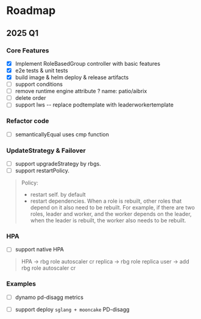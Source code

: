 # Roadmap

## 2025 Q1

### Core Features

- [x] Implement RoleBasedGroup controller with basic features
- [x] e2e tests & unit tests
- [x] build image & helm deploy & release artifacts
- [ ] support conditions
- [ ] remove runtime engine attribute ? name: patio/aibrix
- [ ] delete order
- [ ] support lws -- replace  podtemplate with leaderworkertemplate

### Refactor code
- [ ] semanticallyEqual uses cmp function

### UpdateStrategy & Failover

- [ ] support upgradeStrategy by rbgs.
- [ ] support restartPolicy.
> Policy: 
> - restart self. by default
> - restart dependencies. When a role is rebuilt, other roles that depend on it also need to be rebuilt. For example, if there are two
    roles, leader and worker, and the worker depends on the leader, when the leader is rebuilt, the worker also needs to
    be rebuilt.

### HPA

- [ ] support native HPA
> HPA  -> rbg role autoscaler cr replica -> rbg role replica
> user -> 
>  add rbg role autoscaler cr

### Examples
- [ ] dynamo pd-disagg metrics
- [ ] support deploy `sglang + mooncake`  PD-disagg 

